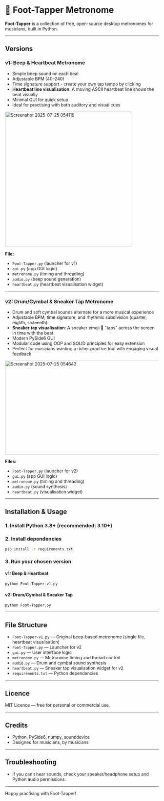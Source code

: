 # 👟 Foot-Tapper Metronome

**Foot-Tapper** is a collection of free, open-source desktop metronomes for musicians, built in Python.  


---

## Versions

### v1: Beep & Heartbeat Metronome

- Simple beep sound on each beat
- Adjustable BPM (40–240)
- Time signature support - create your own tap tempo by clicking
- **Heartbeat line visualisation**: A moving ASCII heartbeat line shows the beat visually
- Minimal GUI for quick setup
- Ideal for practising with both auditory and visual cues


<img width="413" height="441" alt="Screenshot 2025-07-25 054119" src="https://github.com/user-attachments/assets/431e3a01-438e-4055-85bc-31383ed37d8a" />


**File:** 
- `Foot-Tapper.py` (launcher for v1)
- `gui.py` (app GUI logic)
- `metronome.py` (timing and threading)
- `audio.py` (beep sound generation)
- `heartbeat.py` (heartbeat visualisation widget)

---

### v2: Drum/Cymbal & Sneaker Tap Metronome

- Drum and soft cymbal sounds alternate for a more musical experience
- Adjustable BPM, time signature, and rhythmic subdivision (quarter, eighth, sixteenth)
- **Sneaker tap visualisation**: A sneaker emoji 👟 "taps" across the screen in time with the beat
- Modern PySide6 GUI
- Modular code using OOP and SOLID principles for easy extension
- Perfect for musicians wanting a richer practice tool with engaging visual feedback


<img width="603" height="306" alt="Screenshot 2025-07-25 054643" src="https://github.com/user-attachments/assets/34b260c9-76cc-4ce3-9d57-ade862d893f4" />


**Files:**  
- `Foot-Tapper.py` (launcher for v2)
- `gui.py` (app GUI logic)
- `metronome.py` (timing and threading)
- `audio.py` (sound synthesis)
- `heartbeat.py` (visualisation widget)

---

## Installation & Usage

### 1. Install Python 3.8+ (recommended: 3.10+)

### 2. Install dependencies

```sh
pip install -r requirements.txt
```

### 3. Run your chosen version

#### v1: Beep & Heartbeat

```sh
python Foot-Tapper-v1.py
```

#### v2: Drum/Cymbal & Sneaker Tap

```sh
python Foot-Tapper.py
```

---

## File Structure

- `Foot-Tapper-v1.py` — Original beep-based metronome (single file, heartbeat visualisation)
- `Foot-Tapper.py` — Launcher for v2
- `gui.py` — User interface logic
- `metronome.py` — Metronome timing and thread control
- `audio.py` — Drum and cymbal sound synthesis
- `heartbeat.py` — Sneaker tap visualisation widget for v2
- `requirements.txt` — Python dependencies

---

## Licence

MIT Licence — free for personal or commercial use.

---

## Credits

- Python, PySide6, numpy, sounddevice
- Designed for musicians, by musicians

---

## Troubleshooting

- If you can't hear sounds, check your speaker/headphone setup and Python audio permissions.

---

Happy practising with Foot-Tapper!
